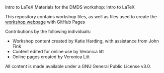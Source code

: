Intro to LaTeX
Materials for the DMDS workshop: Intro to LaTeX

This repository contains workshop files, as well as files used to create the [workshop webpage](https://scds.github.io/intro-latex) with GitHub Pages   


Contributions by the following individuals: 
- Workshop content created by Katie Harding, with assistance from John Fink
- Content edited for online use by Veronica litt 
- Online pages created by Veronica Litt


  
All content is made available under a GNU General Public License v3.0.

